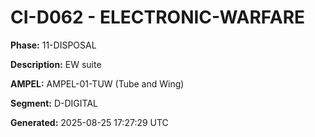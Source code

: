 # CI-D062 - ELECTRONIC-WARFARE

**Phase:** 11-DISPOSAL

**Description:** EW suite

**AMPEL:** AMPEL-01-TUW (Tube and Wing)

**Segment:** D-DIGITAL

**Generated:** 2025-08-25 17:27:29 UTC
